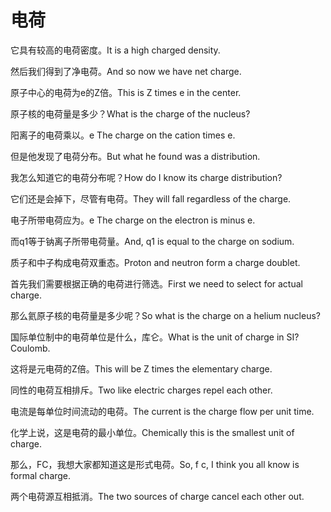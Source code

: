# 电荷

<p><span class="chinese">它具有较高的电荷密度。</span><span class="english">It is a high charged density.</span></p>

<p><span class="chinese">然后我们得到了净电荷。</span><span class="english">And so now we have net charge.</span></p>

<p><span class="chinese">原子中心的电荷为e的Z倍。</span><span class="english">This is Z times e in the center.</span></p>

<p><span class="chinese">原子核的电荷量是多少？</span><span class="english">What is the charge of the nucleus?</span></p>

<p><span class="chinese">阳离子的电荷乘以。</span><span class="english">e The charge on the cation times e.</span></p>

<p><span class="chinese">但是他发现了电荷分布。</span><span class="english">But what he found was a distribution.</span></p>

<p><span class="chinese">我怎么知道它的电荷分布呢？</span><span class="english">How do I know its charge distribution?</span></p>

<p><span class="chinese">它们还是会掉下，尽管有电荷。</span><span class="english">They will fall regardless of the charge.</span></p>

<p><span class="chinese">电子所带电荷应为。</span><span class="english">e The charge on the electron is minus e.</span></p>

<p><span class="chinese">而q1等于钠离子所带电荷量。</span><span class="english">And, q1 is equal to the charge on sodium.</span></p>

<p><span class="chinese">质子和中子构成电荷双重态。</span><span class="english">Proton and neutron form a charge doublet.</span></p>

<p><span class="chinese">首先我们需要根据正确的电荷进行筛选。</span><span class="english">First we need to select for actual charge.</span></p>

<p><span class="chinese">那么氦原子核的电荷量是多少呢？</span><span class="english">So what is the charge on a helium nucleus?</span></p>

<p><span class="chinese">国际单位制中的电荷单位是什么，库仑。</span><span class="english">What is the unit of charge in SI? Coulomb.</span></p>

<p><span class="chinese">这将是元电荷的Z倍。</span><span class="english">This will be Z times the elementary charge.</span></p>

<p><span class="chinese">同性的电荷互相排斥。</span><span class="english">Two like electric charges repel each other.</span></p>

<p><span class="chinese">电流是每单位时间流动的电荷。</span><span class="english">The current is the charge flow per unit time.</span></p>

<p><span class="chinese">化学上说，这是电荷的最小单位。</span><span class="english">Chemically this is the smallest unit of charge.</span></p>

<p><span class="chinese">那么，FC，我想大家都知道这是形式电荷。</span><span class="english">So, f c, I think you all know is formal charge.</span></p>

<p><span class="chinese">两个电荷源互相抵消。</span><span class="english">The two sources of charge cancel each other out.</span></p>

